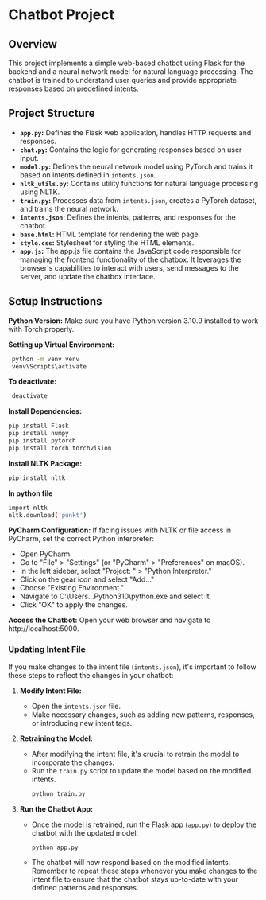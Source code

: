 # Chatbot Project

## Overview

This project implements a simple web-based chatbot using Flask for the backend and a neural network model for natural language processing. The chatbot is trained to understand user queries and provide appropriate responses based on predefined intents.

## Project Structure

- **`app.py`:** Defines the Flask web application, handles HTTP requests and responses.
- **`chat.py`:** Contains the logic for generating responses based on user input.
- **`model.py`:** Defines the neural network model using PyTorch and trains it based on intents defined in `intents.json`.
- **`nltk_utils.py`:** Contains utility functions for natural language processing using NLTK.
- **`train.py`:** Processes data from `intents.json`, creates a PyTorch dataset, and trains the neural network.
- **`intents.json`:** Defines the intents, patterns, and responses for the chatbot.
- **`base.html`:** HTML template for rendering the web page.
- **`style.css`:** Stylesheet for styling the HTML elements.
- **`app.js`:** The app.js file contains the JavaScript code responsible for managing the frontend functionality of the chatbox. It leverages the browser's capabilities to interact with users, send messages to the server, and update the chatbox interface.

## Setup Instructions
**Python Version:**
Make sure you have Python version 3.10.9 installed to work with Torch properly.

**Setting up Virtual Environment:**
```bash 
 python -m venv venv
 venv\Scripts\activate
```

**To deactivate:**
```bash 
 deactivate
```

**Install Dependencies:**
```bash 
pip install Flask
pip install numpy
pip install pytorch
pip install torch torchvision
```


**Install NLTK Package:**
```bash 
pip install nltk
```

**In python file**
```bash
import nltk
nltk.download('punkt')
```

**PyCharm Configuration:**
If facing issues with NLTK or file access in PyCharm, set the correct Python interpreter:
- Open PyCharm.
- Go to "File" > "Settings" (or "PyCharm" > "Preferences" on macOS).
- In the left sidebar, select "Project: <Your Project Name>" > "Python Interpreter."
- Click on the gear icon and select "Add..."
- Choose "Existing Environment."
- Navigate to C:\Users\...Python310\python.exe and select it.
- Click "OK" to apply the changes.


**Access the Chatbot:**
Open your web browser and navigate to http://localhost:5000.

### Updating Intent File
If you make changes to the intent file (`intents.json`), it's important to follow these steps to reflect the changes in your chatbot:

1. **Modify Intent File:**
   - Open the `intents.json` file.
   - Make necessary changes, such as adding new patterns, responses, or introducing new intent tags.

2. **Retraining the Model:**
   - After modifying the intent file, it's crucial to retrain the model to incorporate the changes.
   - Run the `train.py` script to update the model based on the modified intents.
     ```bash
     python train.py
     ```

3. **Run the Chatbot App:**
   - Once the model is retrained, run the Flask app (`app.py`) to deploy the chatbot with the updated model.
     ```bash
     python app.py
     ```
   - The chatbot will now respond based on the modified intents.
Remember to repeat these steps whenever you make changes to the intent file to ensure that the chatbot stays up-to-date with your defined patterns and responses.

